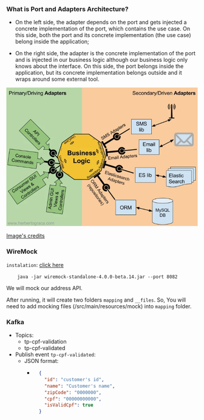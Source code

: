 

### What is Port and Adapters Architecture?

- On the left side, the adapter depends on the port and gets injected a concrete implementation of the port, which contains the use case. On this side, both the port and its concrete implementation (the use case) belong inside the application;

- On the right side, the adapter is the concrete implementation of the port and is injected in our business logic although our business logic only knows about the interface. On this side, the port belongs inside the application, but its concrete implementation belongs outside and it wraps around some external tool.

<img src="./image.webp"/>

[Image's credits](https://medium.com/the-software-architecture-chronicles/ports-adapters-architecture-d19f2d476eca)
### WireMock
`instalation`: [click here](https://wiremock.org/docs/download-and-installation/)

```commandline
    java -jar wiremock-standalone-4.0.0-beta.14.jar --port 8082
```
We will mock our address API.

After running, it will create two folders `mapping` and `__files`. 
So, You will need to add mocking files (/src/main/resources/mock) into `mapping` folder. 


### Kafka

- Topics:
  - tp-cpf-validation
  - tp-cpf-validated
- Publish event `tp-cpf-validated`:
  - JSON format:
    - ```json
        {
          "id": "customer's id",
          "name": "Customer's name",
          "zipCode": "0000000",
          "cpf": "00000000000",
          "isValidCpf": true
        }
        ```
